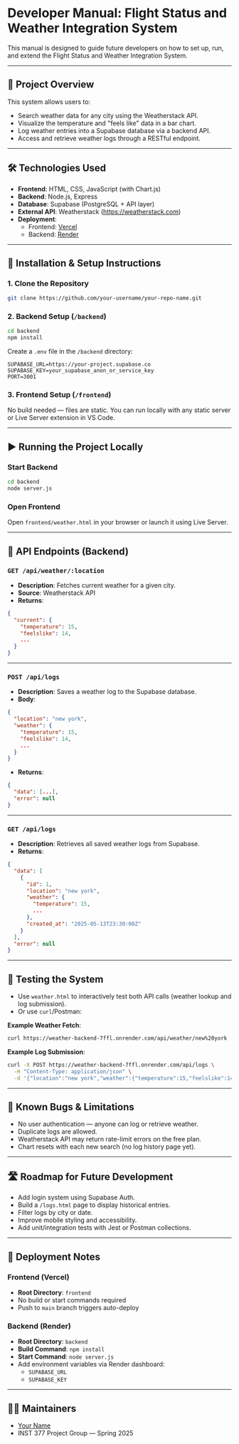 # Developer Manual: Flight Status and Weather Integration System

This manual is designed to guide future developers on how to set up, run, and extend the Flight Status and Weather Integration System.

---

## 📁 Project Overview

This system allows users to:
- Search weather data for any city using the Weatherstack API.
- Visualize the temperature and "feels like" data in a bar chart.
- Log weather entries into a Supabase database via a backend API.
- Access and retrieve weather logs through a RESTful endpoint.

---

## 🛠️ Technologies Used

- **Frontend**: HTML, CSS, JavaScript (with Chart.js)
- **Backend**: Node.js, Express
- **Database**: Supabase (PostgreSQL + API layer)
- **External API**: Weatherstack (https://weatherstack.com)
- **Deployment**:
  - Frontend: [Vercel](https://vercel.com)
  - Backend: [Render](https://render.com)

---

## 🚀 Installation & Setup Instructions

### 1. Clone the Repository

```bash
git clone https://github.com/your-username/your-repo-name.git
```

### 2. Backend Setup (`/backend`)

```bash
cd backend
npm install
```

Create a `.env` file in the `/backend` directory:

```
SUPABASE_URL=https://your-project.supabase.co
SUPABASE_KEY=your_supabase_anon_or_service_key
PORT=3001
```

### 3. Frontend Setup (`/frontend`)

No build needed — files are static. You can run locally with any static server or Live Server extension in VS Code.

---

## ▶️ Running the Project Locally

### Start Backend

```bash
cd backend
node server.js
```

### Open Frontend

Open `frontend/weather.html` in your browser or launch it using Live Server.

---

## 📡 API Endpoints (Backend)

### `GET /api/weather/:location`
- **Description**: Fetches current weather for a given city.
- **Source**: Weatherstack API
- **Returns**:
```json
{
  "current": {
    "temperature": 15,
    "feelslike": 14,
    ...
  }
}
```

---

### `POST /api/logs`
- **Description**: Saves a weather log to the Supabase database.
- **Body**:
```json
{
  "location": "new york",
  "weather": {
    "temperature": 15,
    "feelslike": 14,
    ...
  }
}
```
- **Returns**:
```json
{
  "data": [...],
  "error": null
}
```

---

### `GET /api/logs`
- **Description**: Retrieves all saved weather logs from Supabase.
- **Returns**:
```json
{
  "data": [
    {
      "id": 1,
      "location": "new york",
      "weather": {
        "temperature": 15,
        ...
      },
      "created_at": "2025-05-13T23:30:00Z"
    }
  ],
  "error": null
}
```

---

## 🧪 Testing the System

- Use `weather.html` to interactively test both API calls (weather lookup and log submission).
- Or use `curl`/Postman:

**Example Weather Fetch**:
```bash
curl https://weather-backend-7ffl.onrender.com/api/weather/new%20york
```

**Example Log Submission**:
```bash
curl -X POST https://weather-backend-7ffl.onrender.com/api/logs \
  -H "Content-Type: application/json" \
  -d '{"location":"new york","weather":{"temperature":15,"feelslike":14}}'
```

---

## 🐛 Known Bugs & Limitations

- No user authentication — anyone can log or retrieve weather.
- Duplicate logs are allowed.
- Weatherstack API may return rate-limit errors on the free plan.
- Chart resets with each new search (no log history page yet).

---

## 🛣️ Roadmap for Future Development

- Add login system using Supabase Auth.
- Build a `/logs.html` page to display historical entries.
- Filter logs by city or date.
- Improve mobile styling and accessibility.
- Add unit/integration tests with Jest or Postman collections.

---

## 🔐 Deployment Notes

### Frontend (Vercel)

- **Root Directory**: `frontend`
- No build or start commands required
- Push to `main` branch triggers auto-deploy

### Backend (Render)

- **Root Directory**: `backend`
- **Build Command**: `npm install`
- **Start Command**: `node server.js`
- Add environment variables via Render dashboard:
  - `SUPABASE_URL`
  - `SUPABASE_KEY`

---

## 👨‍💻 Maintainers

- [Your Name](https://github.com/your-username)
- INST 377 Project Group — Spring 2025
